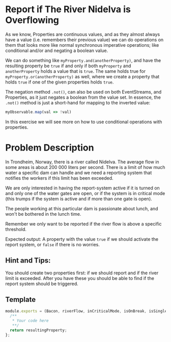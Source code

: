 # Report if The River Nidelva is Overflowing

As we know, Properties are continuous values, and as they almost
always have a value (i.e. remembers their previous value) we can
do operations on them that looks more like normal synchronous
imperative operations; like conditional and/or and negating a
boolean value.

We can do something like `myProperty.and(anotherProperty)`, and
have the resulting property be `true` if and only if both `myProperty`
and `anotherProperty` holds a value that is `true`. The same holds
true for `myProperty.or(anotherProperty)` as well, where we create a
property that holds `true` if one of the given properties holds `true`.

The negation method `.not()`, can also be used on both EventStreams,
and Properties, as it just negates a boolean from the value set. In
essence, the `.not()` method is just a short-hand for mapping to the
inverted value:

```javascript
myObservable.map(val => !val)
```

In this exercise we will see more on how to use conditional operations
with properties.


# Problem Description

In Trondheim, Norway, there is a river called Nidelva. The average flow
in some areas is about 200 000 liters per second. There is a limit of how
much water a specific dam can handle and we need a reporting system that
notifies the workers if this limit has been exceeded.

We are only interested in having the report-system active if it is turned
on and only one of the water gates are open, or if the system is in critical
mode (this trumps if the system is active and if more than one gate is open).

The people working at this particular dam is passionate about lunch, and
won't be bothered in the lunch time.

Remember we only want to be reported if the river flow is above a specific
threshold.

Expected output: A property with the value `true` if we should activate the
report system, or `false` if there is no worries.


## Hint and Tips:

You should create two properties first: if we should report and if the
river limit is exceeded. After you have these you should be able to find
if the report system should be triggered.

## Template

```js
module.exports = (Bacon, riverFlow, inCriticalMode, isOnBreak, isSingleGate, systemActive, riverFlowLimit) => {
  /**
   * Your code here
   **/
  return resultingProperty;
};
```